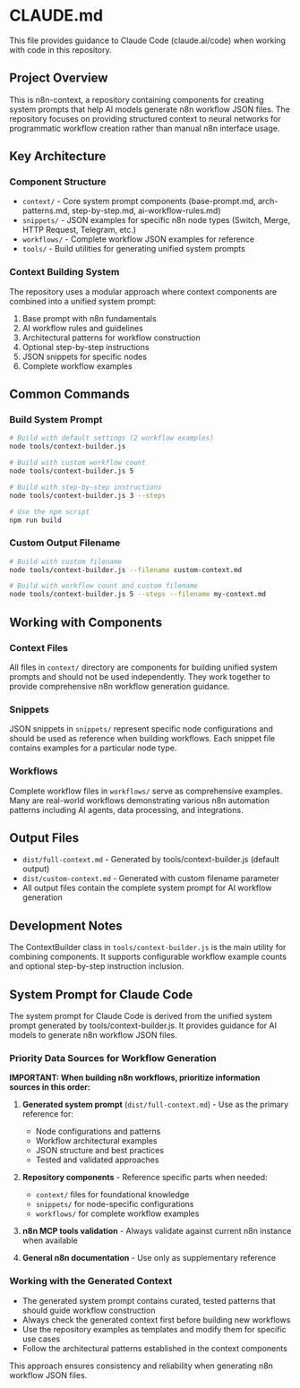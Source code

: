 # CLAUDE.md

This file provides guidance to Claude Code (claude.ai/code) when working with code in this repository.

## Project Overview

This is n8n-context, a repository containing components for creating system prompts that help AI models generate n8n workflow JSON files. The repository focuses on providing structured context to neural networks for programmatic workflow creation rather than manual n8n interface usage.

## Key Architecture

### Component Structure
- `context/` - Core system prompt components (base-prompt.md, arch-patterns.md, step-by-step.md, ai-workflow-rules.md)
- `snippets/` - JSON examples for specific n8n node types (Switch, Merge, HTTP Request, Telegram, etc.)
- `workflows/` - Complete workflow JSON examples for reference
- `tools/` - Build utilities for generating unified system prompts

### Context Building System
The repository uses a modular approach where context components are combined into a unified system prompt:
1. Base prompt with n8n fundamentals
2. AI workflow rules and guidelines
3. Architectural patterns for workflow construction
4. Optional step-by-step instructions
5. JSON snippets for specific nodes
6. Complete workflow examples

## Common Commands

### Build System Prompt
```bash
# Build with default settings (2 workflow examples)
node tools/context-builder.js

# Build with custom workflow count
node tools/context-builder.js 5

# Build with step-by-step instructions
node tools/context-builder.js 3 --steps

# Use the npm script
npm run build
```

### Custom Output Filename
```bash
# Build with custom filename
node tools/context-builder.js --filename custom-context.md

# Build with workflow count and custom filename
node tools/context-builder.js 5 --steps --filename my-context.md
```

## Working with Components

### Context Files
All files in `context/` directory are components for building unified system prompts and should not be used independently. They work together to provide comprehensive n8n workflow generation guidance.

### Snippets
JSON snippets in `snippets/` represent specific node configurations and should be used as reference when building workflows. Each snippet file contains examples for a particular node type.

### Workflows
Complete workflow files in `workflows/` serve as comprehensive examples. Many are real-world workflows demonstrating various n8n automation patterns including AI agents, data processing, and integrations.

## Output Files

- `dist/full-context.md` - Generated by tools/context-builder.js (default output)
- `dist/custom-context.md` - Generated with custom filename parameter
- All output files contain the complete system prompt for AI workflow generation

## Development Notes

The ContextBuilder class in `tools/context-builder.js` is the main utility for combining components. It supports configurable workflow example counts and optional step-by-step instruction inclusion.

## System Prompt for Claude Code

The system prompt for Claude Code is derived from the unified system prompt generated by tools/context-builder.js. It provides guidance for AI models to generate n8n workflow JSON files.

### Priority Data Sources for Workflow Generation

**IMPORTANT: When building n8n workflows, prioritize information sources in this order:**

1. **Generated system prompt** (`dist/full-context.md`) - Use as the primary reference for:
   - Node configurations and patterns
   - Workflow architectural examples
   - JSON structure and best practices
   - Tested and validated approaches

2. **Repository components** - Reference specific parts when needed:
   - `context/` files for foundational knowledge
   - `snippets/` for node-specific configurations
   - `workflows/` for complete workflow examples

3. **n8n MCP tools validation** - Always validate against current n8n instance when available

4. **General n8n documentation** - Use only as supplementary reference

### Working with the Generated Context

- The generated system prompt contains curated, tested patterns that should guide workflow construction
- Always check the generated context first before building new workflows
- Use the repository examples as templates and modify them for specific use cases
- Follow the architectural patterns established in the context components

This approach ensures consistency and reliability when generating n8n workflow JSON files.
